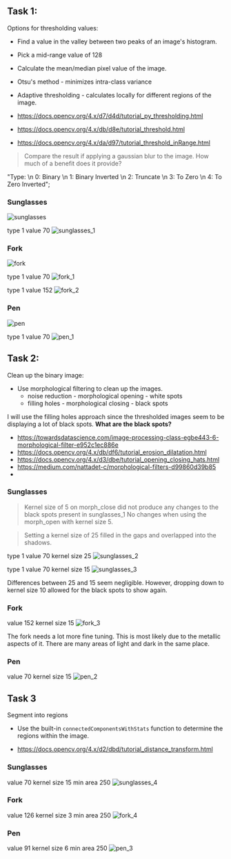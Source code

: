 ## Task 1:

Options for thresholding values:

-   Find a value in the valley between two peaks of an image's histogram.
-   Pick a mid-range value of 128
-   Calculate the mean/median pixel value of the image.
-   Otsu's method - minimizes intra-class variance
-   Adaptive thresholding - calculates locally for different regions of the image.

-   https://docs.opencv.org/4.x/d7/d4d/tutorial_py_thresholding.html
-   https://docs.opencv.org/4.x/db/d8e/tutorial_threshold.html
-   https://docs.opencv.org/4.x/da/d97/tutorial_threshold_inRange.html

> Compare the result if applying a gaussian blur to the image. How much of a benefit does it provide?

"Type: \n 0: Binary \n 1: Binary Inverted \n 2: Truncate \n 3: To Zero \n 4: To Zero Inverted";

### Sunglasses

![sunglasses](/img/sunglasses_original.png)

type 1
value 70
![sunglasses_1](/img/task_1/sunglasses_1.png)

### Fork

![fork](/img/fork_original.png)

type 1
value 70
![fork_1](/img/task_1/fork_1.png)

type 1
value 152
![fork_2](/img/task_1/fork_2.png)

### Pen

![pen](/img/pen_original.png)

type 1
value 70
![pen_1](/img/task_1/pen_1.png)

## Task 2:

Clean up the binary image:

-   Use morphological filtering to clean up the images.
    -   noise reduction - morphological opening - white spots
    -   filling holes - morphological closing - black spots

I will use the filling holes approach since the thresholded images seem to be displaying a lot of black spots.
**What are the black spots?**

-   https://towardsdatascience.com/image-processing-class-egbe443-6-morphological-filter-e952c1ec886e
-   https://docs.opencv.org/4.x/db/df6/tutorial_erosion_dilatation.html
-   https://docs.opencv.org/4.x/d3/dbe/tutorial_opening_closing_hats.html
-   https://medium.com/nattadet-c/morphological-filters-d99860d39b85
-

### Sunglasses

> Kernel size of 5 on morph_close did not produce any changes to the black spots present in sunglasses_1
> No changes when using the morph_open with kernel size 5.

> Setting a kernel size of 25 filled in the gaps and overlapped into the shadows.

type 1
value 70
kernel size 25
![sunglasses_2](img/task_2/sunglasses_2.png)

type 1
value 70
kernel size 15
![sunglasses_3](img/task_2/sunglasses_3.png)

Differences between 25 and 15 seem negligible. However, dropping down to kernel size 10 allowed for the black spots to show again.

### Fork

value 152
kernel size 15
![fork_3](img/task_2/fork_3.png)

The fork needs a lot more fine tuning. This is most likely due to the metallic aspects of it. There are many areas of light and dark in the same place.

### Pen

value 70
kernel size 15
![pen_2](img/task_2/pen_2.png)

## Task 3

Segment into regions

-   Use the built-in `connectedComponentsWithStats` function to determine the regions within the image.

-   https://docs.opencv.org/4.x/d2/dbd/tutorial_distance_transform.html

### Sunglasses

value 70
kernel size 15
min area 250
![sunglasses_4](img/task_3/sunglasses_4.png)

### Fork

value 126
kernel size 3
min area 250
![fork_4](img/task_3/fork_4.png)

### Pen

value 91
kernel size 6
min area 250
![pen_3](img/task_3/pen_3.png)
